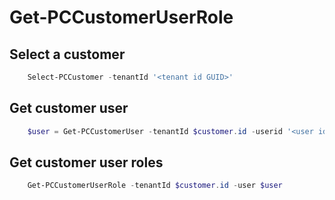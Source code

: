 # Get-PCCustomerUserRole #

## Select a customer ##

```powershell
    Select-PCCustomer -tenantId '<tenant id GUID>'
```

## Get customer user ##

```powershell
    $user = Get-PCCustomerUser -tenantId $customer.id -userid '<user id>'
```

## Get customer user roles ##

```powershell
    Get-PCCustomerUserRole -tenantId $customer.id -user $user
```
